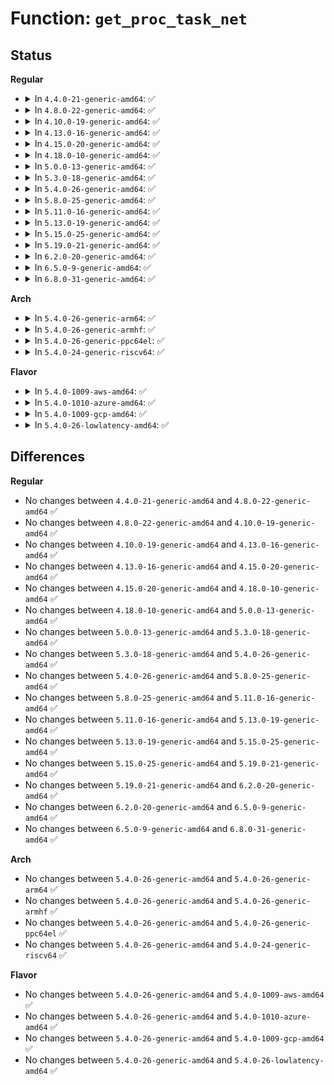 # Function: <code>get_proc_task_net</code>

## Status
<b>Regular</b>
<ul>
<li>
<details>
<summary>In <code>4.4.0-21-generic-amd64</code>: ✅</summary>

```c
struct net * get_proc_task_net(struct inode * dir)
```

```json
{
  "name": "get_proc_task_net",
  "collision_type": "Unique Static",
  "inline_type": "No",
  "funcs": [
    {
      "addr": 18446744071581492304,
      "name": "get_proc_task_net",
      "external": false,
      "loc": "fs/proc/proc_net.c:107",
      "file": "fs/proc/proc_net.c",
      "inline": "seen, unknown",
      "caller_inline": [],
      "caller_func": [
        "fs/proc/proc_net.c:proc_tgid_net_readdir",
        "fs/proc/proc_net.c:proc_tgid_net_lookup",
        "fs/proc/proc_net.c:proc_tgid_net_getattr"
      ]
    }
  ],
  "symbols": [
    {
      "addr": 18446744071581492304,
      "name": "get_proc_task_net",
      "section": ".text",
      "bind": "STB_LOCAL",
      "size": 92
    }
  ]
}
```
</details>
</li>
<li>
<details>
<summary>In <code>4.8.0-22-generic-amd64</code>: ✅</summary>

```c
struct net * get_proc_task_net(struct inode * dir)
```

```json
{
  "name": "get_proc_task_net",
  "collision_type": "Unique Static",
  "inline_type": "No",
  "funcs": [
    {
      "addr": 18446744071581677040,
      "name": "get_proc_task_net",
      "external": false,
      "loc": "fs/proc/proc_net.c:107",
      "file": "fs/proc/proc_net.c",
      "inline": "seen, unknown",
      "caller_inline": [],
      "caller_func": [
        "fs/proc/proc_net.c:proc_tgid_net_readdir",
        "fs/proc/proc_net.c:proc_tgid_net_getattr",
        "fs/proc/proc_net.c:proc_tgid_net_lookup"
      ]
    }
  ],
  "symbols": [
    {
      "addr": 18446744071581677040,
      "name": "get_proc_task_net",
      "section": ".text",
      "bind": "STB_LOCAL",
      "size": 93
    }
  ]
}
```
</details>
</li>
<li>
<details>
<summary>In <code>4.10.0-19-generic-amd64</code>: ✅</summary>

```c
struct net * get_proc_task_net(struct inode * dir)
```

```json
{
  "name": "get_proc_task_net",
  "collision_type": "Unique Static",
  "inline_type": "No",
  "funcs": [
    {
      "addr": 18446744071581765184,
      "name": "get_proc_task_net",
      "external": false,
      "loc": "fs/proc/proc_net.c:108",
      "file": "fs/proc/proc_net.c",
      "inline": "seen, unknown",
      "caller_inline": [],
      "caller_func": [
        "fs/proc/proc_net.c:proc_tgid_net_readdir",
        "fs/proc/proc_net.c:proc_tgid_net_getattr",
        "fs/proc/proc_net.c:proc_tgid_net_lookup"
      ]
    }
  ],
  "symbols": [
    {
      "addr": 18446744071581765184,
      "name": "get_proc_task_net",
      "section": ".text",
      "bind": "STB_LOCAL",
      "size": 93
    }
  ]
}
```
</details>
</li>
<li>
<details>
<summary>In <code>4.13.0-16-generic-amd64</code>: ✅</summary>

```c
struct net * get_proc_task_net(struct inode * dir)
```

```json
{
  "name": "get_proc_task_net",
  "collision_type": "Unique Static",
  "inline_type": "No",
  "funcs": [
    {
      "addr": 18446744071581819200,
      "name": "get_proc_task_net",
      "external": false,
      "loc": "fs/proc/proc_net.c:109",
      "file": "fs/proc/proc_net.c",
      "inline": "seen, unknown",
      "caller_inline": [],
      "caller_func": [
        "fs/proc/proc_net.c:proc_tgid_net_readdir",
        "fs/proc/proc_net.c:proc_tgid_net_getattr",
        "fs/proc/proc_net.c:proc_tgid_net_lookup"
      ]
    }
  ],
  "symbols": [
    {
      "addr": 18446744071581819200,
      "name": "get_proc_task_net",
      "section": ".text",
      "bind": "STB_LOCAL",
      "size": 91
    }
  ]
}
```
</details>
</li>
<li>
<details>
<summary>In <code>4.15.0-20-generic-amd64</code>: ✅</summary>

```c
struct net * get_proc_task_net(struct inode * dir)
```

```json
{
  "name": "get_proc_task_net",
  "collision_type": "Unique Static",
  "inline_type": "No",
  "funcs": [
    {
      "addr": 18446744071581968768,
      "name": "get_proc_task_net",
      "external": false,
      "loc": "fs/proc/proc_net.c:109",
      "file": "fs/proc/proc_net.c",
      "inline": "seen, unknown",
      "caller_inline": [],
      "caller_func": [
        "fs/proc/proc_net.c:proc_tgid_net_readdir",
        "fs/proc/proc_net.c:proc_tgid_net_getattr",
        "fs/proc/proc_net.c:proc_tgid_net_lookup"
      ]
    }
  ],
  "symbols": [
    {
      "addr": 18446744071581968768,
      "name": "get_proc_task_net",
      "section": ".text",
      "bind": "STB_LOCAL",
      "size": 91
    }
  ]
}
```
</details>
</li>
<li>
<details>
<summary>In <code>4.18.0-10-generic-amd64</code>: ✅</summary>

```c
struct net * get_proc_task_net(struct inode * dir)
```

```json
{
  "name": "get_proc_task_net",
  "collision_type": "Unique Static",
  "inline_type": "No",
  "funcs": [
    {
      "addr": 18446744071582154576,
      "name": "get_proc_task_net",
      "external": false,
      "loc": "fs/proc/proc_net.c:233",
      "file": "fs/proc/proc_net.c",
      "inline": "seen, unknown",
      "caller_inline": [],
      "caller_func": [
        "fs/proc/proc_net.c:proc_tgid_net_readdir",
        "fs/proc/proc_net.c:proc_tgid_net_getattr",
        "fs/proc/proc_net.c:proc_tgid_net_lookup"
      ]
    }
  ],
  "symbols": [
    {
      "addr": 18446744071582154576,
      "name": "get_proc_task_net",
      "section": ".text",
      "bind": "STB_LOCAL",
      "size": 99
    }
  ]
}
```
</details>
</li>
<li>
<details>
<summary>In <code>5.0.0-13-generic-amd64</code>: ✅</summary>

```c
struct net * get_proc_task_net(struct inode * dir)
```

```json
{
  "name": "get_proc_task_net",
  "collision_type": "Unique Static",
  "inline_type": "No",
  "funcs": [
    {
      "addr": 18446744071582249280,
      "name": "get_proc_task_net",
      "external": false,
      "loc": "fs/proc/proc_net.c:253",
      "file": "fs/proc/proc_net.c",
      "inline": "seen, unknown",
      "caller_inline": [],
      "caller_func": [
        "fs/proc/proc_net.c:proc_tgid_net_readdir",
        "fs/proc/proc_net.c:proc_tgid_net_getattr",
        "fs/proc/proc_net.c:proc_tgid_net_lookup"
      ]
    }
  ],
  "symbols": [
    {
      "addr": 18446744071582249280,
      "name": "get_proc_task_net",
      "section": ".text",
      "bind": "STB_LOCAL",
      "size": 90
    }
  ]
}
```
</details>
</li>
<li>
<details>
<summary>In <code>5.3.0-18-generic-amd64</code>: ✅</summary>

```c
struct net * get_proc_task_net(struct inode * dir)
```

```json
{
  "name": "get_proc_task_net",
  "collision_type": "Unique Static",
  "inline_type": "No",
  "funcs": [
    {
      "addr": 18446744071582413936,
      "name": "get_proc_task_net",
      "external": false,
      "loc": "fs/proc/proc_net.c:254",
      "file": "fs/proc/proc_net.c",
      "inline": "seen, unknown",
      "caller_inline": [],
      "caller_func": [
        "fs/proc/proc_net.c:proc_tgid_net_readdir",
        "fs/proc/proc_net.c:proc_tgid_net_getattr",
        "fs/proc/proc_net.c:proc_tgid_net_lookup"
      ]
    }
  ],
  "symbols": [
    {
      "addr": 18446744071582413936,
      "name": "get_proc_task_net",
      "section": ".text",
      "bind": "STB_LOCAL",
      "size": 96
    }
  ]
}
```
</details>
</li>
<li>
<details>
<summary>In <code>5.4.0-26-generic-amd64</code>: ✅</summary>

```c
struct net * get_proc_task_net(struct inode * dir)
```

```json
{
  "name": "get_proc_task_net",
  "collision_type": "Unique Static",
  "inline_type": "No",
  "funcs": [
    {
      "addr": 18446744071582512880,
      "name": "get_proc_task_net",
      "external": false,
      "loc": "fs/proc/proc_net.c:254",
      "file": "fs/proc/proc_net.c",
      "inline": "seen, unknown",
      "caller_inline": [],
      "caller_func": [
        "fs/proc/proc_net.c:proc_tgid_net_readdir",
        "fs/proc/proc_net.c:proc_tgid_net_getattr",
        "fs/proc/proc_net.c:proc_tgid_net_lookup"
      ]
    }
  ],
  "symbols": [
    {
      "addr": 18446744071582512880,
      "name": "get_proc_task_net",
      "section": ".text",
      "bind": "STB_LOCAL",
      "size": 96
    }
  ]
}
```
</details>
</li>
<li>
<details>
<summary>In <code>5.8.0-25-generic-amd64</code>: ✅</summary>

```c
struct net * get_proc_task_net(struct inode * dir)
```

```json
{
  "name": "get_proc_task_net",
  "collision_type": "Unique Static",
  "inline_type": "No",
  "funcs": [
    {
      "addr": 18446744071582816704,
      "name": "get_proc_task_net",
      "external": false,
      "loc": "fs/proc/proc_net.c:273",
      "file": "fs/proc/proc_net.c",
      "inline": "seen, unknown",
      "caller_inline": [],
      "caller_func": [
        "fs/proc/proc_net.c:proc_tgid_net_readdir",
        "fs/proc/proc_net.c:proc_tgid_net_getattr",
        "fs/proc/proc_net.c:proc_tgid_net_lookup"
      ]
    }
  ],
  "symbols": [
    {
      "addr": 18446744071582816704,
      "name": "get_proc_task_net",
      "section": ".text",
      "bind": "STB_LOCAL",
      "size": 136
    }
  ]
}
```
</details>
</li>
<li>
<details>
<summary>In <code>5.11.0-16-generic-amd64</code>: ✅</summary>

```c
struct net * get_proc_task_net(struct inode * dir)
```

```json
{
  "name": "get_proc_task_net",
  "collision_type": "Unique Static",
  "inline_type": "No",
  "funcs": [
    {
      "addr": 18446744071582889520,
      "name": "get_proc_task_net",
      "external": false,
      "loc": "fs/proc/proc_net.c:257",
      "file": "fs/proc/proc_net.c",
      "inline": "seen, unknown",
      "caller_inline": [],
      "caller_func": [
        "fs/proc/proc_net.c:proc_tgid_net_readdir",
        "fs/proc/proc_net.c:proc_tgid_net_getattr",
        "fs/proc/proc_net.c:proc_tgid_net_lookup"
      ]
    }
  ],
  "symbols": [
    {
      "addr": 18446744071582889520,
      "name": "get_proc_task_net",
      "section": ".text",
      "bind": "STB_LOCAL",
      "size": 147
    }
  ]
}
```
</details>
</li>
<li>
<details>
<summary>In <code>5.13.0-19-generic-amd64</code>: ✅</summary>

```c
struct net * get_proc_task_net(struct inode * dir)
```

```json
{
  "name": "get_proc_task_net",
  "collision_type": "Unique Static",
  "inline_type": "No",
  "funcs": [
    {
      "addr": 18446744071582917984,
      "name": "get_proc_task_net",
      "external": false,
      "loc": "fs/proc/proc_net.c:257",
      "file": "fs/proc/proc_net.c",
      "inline": "seen, unknown",
      "caller_inline": [],
      "caller_func": [
        "fs/proc/proc_net.c:proc_tgid_net_readdir",
        "fs/proc/proc_net.c:proc_tgid_net_getattr",
        "fs/proc/proc_net.c:proc_tgid_net_lookup"
      ]
    }
  ],
  "symbols": [
    {
      "addr": 18446744071582917984,
      "name": "get_proc_task_net",
      "section": ".text",
      "bind": "STB_LOCAL",
      "size": 147
    }
  ]
}
```
</details>
</li>
<li>
<details>
<summary>In <code>5.15.0-25-generic-amd64</code>: ✅</summary>

```c
struct net * get_proc_task_net(struct inode * dir)
```

```json
{
  "name": "get_proc_task_net",
  "collision_type": "Unique Static",
  "inline_type": "No",
  "funcs": [
    {
      "addr": 18446744071583252592,
      "name": "get_proc_task_net",
      "external": false,
      "loc": "fs/proc/proc_net.c:257",
      "file": "fs/proc/proc_net.c",
      "inline": "seen, unknown",
      "caller_inline": [],
      "caller_func": [
        "fs/proc/proc_net.c:proc_tgid_net_readdir",
        "fs/proc/proc_net.c:proc_tgid_net_getattr",
        "fs/proc/proc_net.c:proc_tgid_net_lookup"
      ]
    }
  ],
  "symbols": [
    {
      "addr": 18446744071583252592,
      "name": "get_proc_task_net",
      "section": ".text",
      "bind": "STB_LOCAL",
      "size": 147
    }
  ]
}
```
</details>
</li>
<li>
<details>
<summary>In <code>5.19.0-21-generic-amd64</code>: ✅</summary>

```c
struct net * get_proc_task_net(struct inode * dir)
```

```json
{
  "name": "get_proc_task_net",
  "collision_type": "Unique Static",
  "inline_type": "No",
  "funcs": [
    {
      "addr": 18446744071583752432,
      "name": "get_proc_task_net",
      "external": false,
      "loc": "fs/proc/proc_net.c:270",
      "file": "fs/proc/proc_net.c",
      "inline": "seen, unknown",
      "caller_inline": [],
      "caller_func": [
        "fs/proc/proc_net.c:proc_tgid_net_readdir",
        "fs/proc/proc_net.c:proc_tgid_net_getattr",
        "fs/proc/proc_net.c:proc_tgid_net_lookup"
      ]
    }
  ],
  "symbols": [
    {
      "addr": 18446744071583752432,
      "name": "get_proc_task_net",
      "section": ".text",
      "bind": "STB_LOCAL",
      "size": 156
    }
  ]
}
```
</details>
</li>
<li>
<details>
<summary>In <code>6.2.0-20-generic-amd64</code>: ✅</summary>

```c
struct net * get_proc_task_net(struct inode * dir)
```

```json
{
  "name": "get_proc_task_net",
  "collision_type": "Unique Static",
  "inline_type": "No",
  "funcs": [
    {
      "addr": 18446744071584368320,
      "name": "get_proc_task_net",
      "external": false,
      "loc": "fs/proc/proc_net.c:267",
      "file": "fs/proc/proc_net.c",
      "inline": "seen, unknown",
      "caller_inline": [],
      "caller_func": [
        "fs/proc/proc_net.c:proc_tgid_net_readdir",
        "fs/proc/proc_net.c:proc_tgid_net_getattr",
        "fs/proc/proc_net.c:proc_tgid_net_lookup"
      ]
    }
  ],
  "symbols": [
    {
      "addr": 18446744071584368320,
      "name": "get_proc_task_net",
      "section": ".text",
      "bind": "STB_LOCAL",
      "size": 156
    }
  ]
}
```
</details>
</li>
<li>
<details>
<summary>In <code>6.5.0-9-generic-amd64</code>: ✅</summary>

```c
struct net * get_proc_task_net(struct inode * dir)
```

```json
{
  "name": "get_proc_task_net",
  "collision_type": "Unique Static",
  "inline_type": "No",
  "funcs": [
    {
      "addr": 18446744071584596672,
      "name": "get_proc_task_net",
      "external": false,
      "loc": "fs/proc/proc_net.c:267",
      "file": "fs/proc/proc_net.c",
      "inline": "seen, unknown",
      "caller_inline": [],
      "caller_func": [
        "fs/proc/proc_net.c:proc_tgid_net_readdir",
        "fs/proc/proc_net.c:proc_tgid_net_getattr",
        "fs/proc/proc_net.c:proc_tgid_net_lookup"
      ]
    }
  ],
  "symbols": [
    {
      "addr": 18446744071584596672,
      "name": "get_proc_task_net",
      "section": ".text",
      "bind": "STB_LOCAL",
      "size": 156
    }
  ]
}
```
</details>
</li>
<li>
<details>
<summary>In <code>6.8.0-31-generic-amd64</code>: ✅</summary>

```c
struct net * get_proc_task_net(struct inode * dir)
```

```json
{
  "name": "get_proc_task_net",
  "collision_type": "Unique Static",
  "inline_type": "No",
  "funcs": [
    {
      "addr": 18446744071584828368,
      "name": "get_proc_task_net",
      "external": false,
      "loc": "fs/proc/proc_net.c:267",
      "file": "fs/proc/proc_net.c",
      "inline": "seen, unknown",
      "caller_inline": [],
      "caller_func": [
        "fs/proc/proc_net.c:proc_tgid_net_readdir",
        "fs/proc/proc_net.c:proc_tgid_net_getattr",
        "fs/proc/proc_net.c:proc_tgid_net_lookup"
      ]
    }
  ],
  "symbols": [
    {
      "addr": 18446744071584828368,
      "name": "get_proc_task_net",
      "section": ".text",
      "bind": "STB_LOCAL",
      "size": 156
    }
  ]
}
```
</details>
</li>
</ul>
<b>Arch</b>
<ul>
<li>
<details>
<summary>In <code>5.4.0-26-generic-arm64</code>: ✅</summary>

```c
struct net * get_proc_task_net(struct inode * dir)
```

```json
{
  "name": "get_proc_task_net",
  "collision_type": "Unique Static",
  "inline_type": "No",
  "funcs": [
    {
      "addr": 18446603336494141480,
      "name": "get_proc_task_net",
      "external": false,
      "loc": "fs/proc/proc_net.c:254",
      "file": "fs/proc/proc_net.c",
      "inline": "seen, unknown",
      "caller_inline": [],
      "caller_func": [
        "fs/proc/proc_net.c:proc_tgid_net_readdir",
        "fs/proc/proc_net.c:proc_tgid_net_getattr",
        "fs/proc/proc_net.c:proc_tgid_net_lookup"
      ]
    }
  ],
  "symbols": [
    {
      "addr": 18446603336494141480,
      "name": "get_proc_task_net",
      "section": ".text",
      "bind": "STB_LOCAL",
      "size": 160
    }
  ]
}
```
</details>
</li>
<li>
<details>
<summary>In <code>5.4.0-26-generic-armhf</code>: ✅</summary>

```c
struct net * get_proc_task_net(struct inode * dir)
```

```json
{
  "name": "get_proc_task_net",
  "collision_type": "Unique Static",
  "inline_type": "No",
  "funcs": [
    {
      "addr": 3227588072,
      "name": "get_proc_task_net",
      "external": false,
      "loc": "fs/proc/proc_net.c:254",
      "file": "fs/proc/proc_net.c",
      "inline": "seen, unknown",
      "caller_inline": [],
      "caller_func": [
        "fs/proc/proc_net.c:proc_tgid_net_readdir",
        "fs/proc/proc_net.c:proc_tgid_net_getattr",
        "fs/proc/proc_net.c:proc_tgid_net_lookup"
      ]
    }
  ],
  "symbols": [
    {
      "addr": 3227588072,
      "name": "get_proc_task_net",
      "section": ".text",
      "bind": "STB_LOCAL",
      "size": 108
    }
  ]
}
```
</details>
</li>
<li>
<details>
<summary>In <code>5.4.0-26-generic-ppc64el</code>: ✅</summary>

```c
struct net * get_proc_task_net(struct inode * dir)
```

```json
{
  "name": "get_proc_task_net",
  "collision_type": "Unique Static",
  "inline_type": "No",
  "funcs": [
    {
      "addr": 13835058055287817632,
      "name": "get_proc_task_net",
      "external": false,
      "loc": "fs/proc/proc_net.c:254",
      "file": "fs/proc/proc_net.c",
      "inline": "seen, unknown",
      "caller_inline": [],
      "caller_func": [
        "fs/proc/proc_net.c:proc_tgid_net_readdir",
        "fs/proc/proc_net.c:proc_tgid_net_getattr",
        "fs/proc/proc_net.c:proc_tgid_net_lookup"
      ]
    }
  ],
  "symbols": [
    {
      "addr": 13835058055287817632,
      "name": "get_proc_task_net",
      "section": ".text",
      "bind": "STB_LOCAL",
      "size": 224
    }
  ]
}
```
</details>
</li>
<li>
<details>
<summary>In <code>5.4.0-24-generic-riscv64</code>: ✅</summary>

```c
struct net * get_proc_task_net(struct inode * dir)
```

```json
{
  "name": "get_proc_task_net",
  "collision_type": "Unique Static",
  "inline_type": "No",
  "funcs": [
    {
      "addr": 18446743936273620260,
      "name": "get_proc_task_net",
      "external": false,
      "loc": "fs/proc/proc_net.c:254",
      "file": "fs/proc/proc_net.c",
      "inline": "seen, unknown",
      "caller_inline": [],
      "caller_func": [
        "fs/proc/proc_net.c:proc_tgid_net_readdir",
        "fs/proc/proc_net.c:proc_tgid_net_getattr",
        "fs/proc/proc_net.c:proc_tgid_net_lookup"
      ]
    }
  ],
  "symbols": [
    {
      "addr": 18446743936273620260,
      "name": "get_proc_task_net",
      "section": ".text",
      "bind": "STB_LOCAL",
      "size": 146
    }
  ]
}
```
</details>
</li>
</ul>
<b>Flavor</b>
<ul>
<li>
<details>
<summary>In <code>5.4.0-1009-aws-amd64</code>: ✅</summary>

```c
struct net * get_proc_task_net(struct inode * dir)
```

```json
{
  "name": "get_proc_task_net",
  "collision_type": "Unique Static",
  "inline_type": "No",
  "funcs": [
    {
      "addr": 18446744071582481616,
      "name": "get_proc_task_net",
      "external": false,
      "loc": "fs/proc/proc_net.c:254",
      "file": "fs/proc/proc_net.c",
      "inline": "seen, unknown",
      "caller_inline": [],
      "caller_func": [
        "fs/proc/proc_net.c:proc_tgid_net_readdir",
        "fs/proc/proc_net.c:proc_tgid_net_getattr",
        "fs/proc/proc_net.c:proc_tgid_net_lookup"
      ]
    }
  ],
  "symbols": [
    {
      "addr": 18446744071582481616,
      "name": "get_proc_task_net",
      "section": ".text",
      "bind": "STB_LOCAL",
      "size": 96
    }
  ]
}
```
</details>
</li>
<li>
<details>
<summary>In <code>5.4.0-1010-azure-amd64</code>: ✅</summary>

```c
struct net * get_proc_task_net(struct inode * dir)
```

```json
{
  "name": "get_proc_task_net",
  "collision_type": "Unique Static",
  "inline_type": "No",
  "funcs": [
    {
      "addr": 18446744071582418848,
      "name": "get_proc_task_net",
      "external": false,
      "loc": "fs/proc/proc_net.c:254",
      "file": "fs/proc/proc_net.c",
      "inline": "seen, unknown",
      "caller_inline": [],
      "caller_func": [
        "fs/proc/proc_net.c:proc_tgid_net_readdir",
        "fs/proc/proc_net.c:proc_tgid_net_getattr",
        "fs/proc/proc_net.c:proc_tgid_net_lookup"
      ]
    }
  ],
  "symbols": [
    {
      "addr": 18446744071582418848,
      "name": "get_proc_task_net",
      "section": ".text",
      "bind": "STB_LOCAL",
      "size": 96
    }
  ]
}
```
</details>
</li>
<li>
<details>
<summary>In <code>5.4.0-1009-gcp-amd64</code>: ✅</summary>

```c
struct net * get_proc_task_net(struct inode * dir)
```

```json
{
  "name": "get_proc_task_net",
  "collision_type": "Unique Static",
  "inline_type": "No",
  "funcs": [
    {
      "addr": 18446744071582472096,
      "name": "get_proc_task_net",
      "external": false,
      "loc": "fs/proc/proc_net.c:254",
      "file": "fs/proc/proc_net.c",
      "inline": "seen, unknown",
      "caller_inline": [],
      "caller_func": [
        "fs/proc/proc_net.c:proc_tgid_net_readdir",
        "fs/proc/proc_net.c:proc_tgid_net_getattr",
        "fs/proc/proc_net.c:proc_tgid_net_lookup"
      ]
    }
  ],
  "symbols": [
    {
      "addr": 18446744071582472096,
      "name": "get_proc_task_net",
      "section": ".text",
      "bind": "STB_LOCAL",
      "size": 96
    }
  ]
}
```
</details>
</li>
<li>
<details>
<summary>In <code>5.4.0-26-lowlatency-amd64</code>: ✅</summary>

```c
struct net * get_proc_task_net(struct inode * dir)
```

```json
{
  "name": "get_proc_task_net",
  "collision_type": "Unique Static",
  "inline_type": "No",
  "funcs": [
    {
      "addr": 18446744071582552640,
      "name": "get_proc_task_net",
      "external": false,
      "loc": "fs/proc/proc_net.c:254",
      "file": "fs/proc/proc_net.c",
      "inline": "seen, unknown",
      "caller_inline": [],
      "caller_func": [
        "fs/proc/proc_net.c:proc_tgid_net_readdir",
        "fs/proc/proc_net.c:proc_tgid_net_getattr",
        "fs/proc/proc_net.c:proc_tgid_net_lookup"
      ]
    }
  ],
  "symbols": [
    {
      "addr": 18446744071582552640,
      "name": "get_proc_task_net",
      "section": ".text",
      "bind": "STB_LOCAL",
      "size": 108
    }
  ]
}
```
</details>
</li>
</ul>

## Differences
<b>Regular</b>
<ul>
<li>
No changes between <code>4.4.0-21-generic-amd64</code> and <code>4.8.0-22-generic-amd64</code> ✅
</li>
<li>
No changes between <code>4.8.0-22-generic-amd64</code> and <code>4.10.0-19-generic-amd64</code> ✅
</li>
<li>
No changes between <code>4.10.0-19-generic-amd64</code> and <code>4.13.0-16-generic-amd64</code> ✅
</li>
<li>
No changes between <code>4.13.0-16-generic-amd64</code> and <code>4.15.0-20-generic-amd64</code> ✅
</li>
<li>
No changes between <code>4.15.0-20-generic-amd64</code> and <code>4.18.0-10-generic-amd64</code> ✅
</li>
<li>
No changes between <code>4.18.0-10-generic-amd64</code> and <code>5.0.0-13-generic-amd64</code> ✅
</li>
<li>
No changes between <code>5.0.0-13-generic-amd64</code> and <code>5.3.0-18-generic-amd64</code> ✅
</li>
<li>
No changes between <code>5.3.0-18-generic-amd64</code> and <code>5.4.0-26-generic-amd64</code> ✅
</li>
<li>
No changes between <code>5.4.0-26-generic-amd64</code> and <code>5.8.0-25-generic-amd64</code> ✅
</li>
<li>
No changes between <code>5.8.0-25-generic-amd64</code> and <code>5.11.0-16-generic-amd64</code> ✅
</li>
<li>
No changes between <code>5.11.0-16-generic-amd64</code> and <code>5.13.0-19-generic-amd64</code> ✅
</li>
<li>
No changes between <code>5.13.0-19-generic-amd64</code> and <code>5.15.0-25-generic-amd64</code> ✅
</li>
<li>
No changes between <code>5.15.0-25-generic-amd64</code> and <code>5.19.0-21-generic-amd64</code> ✅
</li>
<li>
No changes between <code>5.19.0-21-generic-amd64</code> and <code>6.2.0-20-generic-amd64</code> ✅
</li>
<li>
No changes between <code>6.2.0-20-generic-amd64</code> and <code>6.5.0-9-generic-amd64</code> ✅
</li>
<li>
No changes between <code>6.5.0-9-generic-amd64</code> and <code>6.8.0-31-generic-amd64</code> ✅
</li>
</ul>
<b>Arch</b>
<ul>
<li>
No changes between <code>5.4.0-26-generic-amd64</code> and <code>5.4.0-26-generic-arm64</code> ✅
</li>
<li>
No changes between <code>5.4.0-26-generic-amd64</code> and <code>5.4.0-26-generic-armhf</code> ✅
</li>
<li>
No changes between <code>5.4.0-26-generic-amd64</code> and <code>5.4.0-26-generic-ppc64el</code> ✅
</li>
<li>
No changes between <code>5.4.0-26-generic-amd64</code> and <code>5.4.0-24-generic-riscv64</code> ✅
</li>
</ul>
<b>Flavor</b>
<ul>
<li>
No changes between <code>5.4.0-26-generic-amd64</code> and <code>5.4.0-1009-aws-amd64</code> ✅
</li>
<li>
No changes between <code>5.4.0-26-generic-amd64</code> and <code>5.4.0-1010-azure-amd64</code> ✅
</li>
<li>
No changes between <code>5.4.0-26-generic-amd64</code> and <code>5.4.0-1009-gcp-amd64</code> ✅
</li>
<li>
No changes between <code>5.4.0-26-generic-amd64</code> and <code>5.4.0-26-lowlatency-amd64</code> ✅
</li>
</ul>
